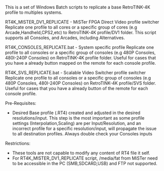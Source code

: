 This is a set of Windows Batch scripts to replicate a base RetroTINK-4K profile to multiples systems.

RT4K_MISTER_DV1_REPLICATE - MiSTer FPGA Direct Video profile switcher
Replicate one profile to all cores or a specific group of cores (e.g Arcade,Handheld,CPS2,etc) to RetroTINK-4K profile/DV1 folder.
This script supports all Consoles, and Arcades, including Alternatives.

RT4K_CONSOLES_REPLICATE.bat - System specific profile
Replicate one profile to all consoles or a specific group of consoles (e.g 480P Consoles, 480I-240P Consoles) on RetroTINK-4K profile folder. 
Useful for cases that you have a already button mapped on the remote for each console profile. 

RT4K_SVS_REPLICATE.bat - Scalable Video Switcher profile switcher
Replicate one profile to all consoles or a specific group of consoles (e.g 480P Consoles, 480I-240P Consoles) on RetroTINK-4K profile/SVS folder. 
Useful for cases that you have a already button of the remote for each console profile. 


Pre-Requisites:
- Desired Base profile (.RT4) created and adjusted in the desired resolutions/input.
  This step is the most important as some profile settings (Interpolation,Scaling) are per Input/Resolution, and an incorrect profile for a specific resolution/input, will propagate the issue to all destination profiles.
  Always double check your Consoles inputs
  
  
Restrictions:
- These tools are not capable to modify any content of RT4 file it self.
- For RT4K_MISTER_DV1_REPLICATE script, /media/fat from MiSTer need to be accessible in the PC (SMB,SDCARD,USB) and FTP not supported.
